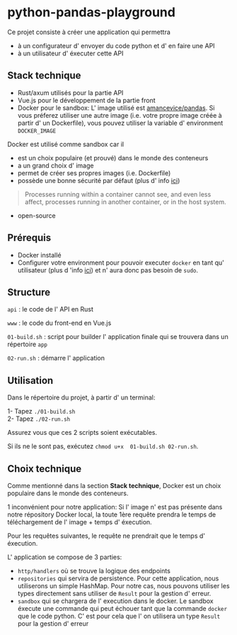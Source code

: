 # python-pandas-playground

Ce projet consiste à créer une application qui permettra

* à un configurateur d' envoyer du code python et d' en faire une API
* à un utilisateur d' éxecuter cette API

## Stack technique

* Rust/axum utilisés pour la partie API
* Vue.js pour le développement de la partie front
* Docker pour le sandbox: L' image utilisé est [amancevice/pandas](https://hub.docker.com/r/amancevice/pandas). Si vous préferez utiliser une autre image (i.e. votre propre image créée à partir d' un Dockerfile), vous pouvez utiliser la variable d' environment `DOCKER_IMAGE`

Docker est utilisé comme sandbox car il
* est un choix populaire (et prouvé) dans le monde des conteneurs
* a un grand choix d' image
* permet de créer ses propres images (i.e. Dockerfile)
* possède une bonne sécurité par défaut (plus d' info [ici](https://docs.docker.com/engine/security/#:~:text=this%20blog%20post%20.-,Conclusions,or%20another%20appropriate%20hardening%20system.))
> Processes running within a container cannot see, and even less affect, processes running in another container, or in the host system.
* open-source

## Prérequis
* Docker installé
* Configurer votre environment pour pouvoir executer `docker` en tant qu' utilisateur (plus d 'info [ici](https://docs.docker.com/engine/install/linux-postinstall/)) et n' aura donc pas besoin de `sudo`.



## Structure

`api` : le code de l' API en Rust

`www` : le code du front-end en Vue.js

`01-build.sh`   : script pour builder l' application finale qui se trouvera dans un répertoire `app`

`02-run.sh`     : démarre l' application


## Utilisation
Dans le répertoire du projet, à partir d' un terminal:

1- Tapez  `./01-build.sh`  
2- Tapez `./02-run.sh`

Assurez vous que ces 2 scripts soient exécutables. 

Si ils ne le sont pas, exécutez `chmod u+x  01-build.sh 02-run.sh`.


## Choix technique
Comme mentionné dans la section **Stack technique**, Docker est un choix populaire dans le monde des conteneurs.

1 inconvénient pour notre application: Si l' image n' est pas présente dans notre répository Docker local, la toute 1ère requête prendra le temps de téléchargement de l' image + temps d' éxecution.

Pour les requêtes suivantes, le requête ne prendrait que le temps d' éxecution.


L' application se compose de 3 parties:
- `http/handlers` où se trouve la logique des endpoints
- `repositories` qui servira de persistence. Pour cette application, nous utiliserons un simple HashMap. Pour notre cas, nous pouvons utiliser les types directement sans utiliser de `Result` pour la gestion d' erreur. 
- `sandbox` qui se chargera de l' execution dans le docker. Le sandbox éxecute une commande qui peut échouer tant que la commande `docker` que le code python. C' est pour cela que l' on utilisera un type `Result` pour la gestion d' erreur
